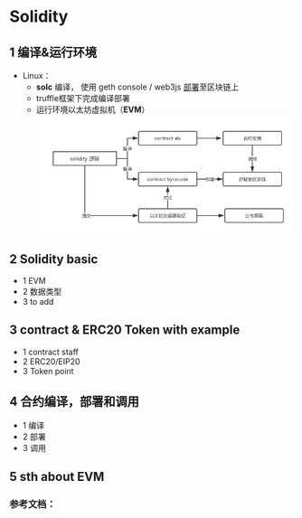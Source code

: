 # Solidity 

## 1 编译&运行环境

* Linux：
  *  **solc** 编译， 使用 geth console / web3js [部署]()至区块链上  
  *  truffle框架下完成编译部署
  *  运行环境以太坊虚拟机（**EVM**） 
![solidity](https://github.com/oo7ww/MyBlockChainNotes/blob/master/Pic/solidity.png)
## 2 Solidity basic

* 1 EVM 
* 2 数据类型
* 3 to add
## 3 contract & ERC20 Token with example
* 1 contract staff
* 2 ERC20/EIP20
* 3 Token point
## 4 合约编译，部署和调用
* 1 编译
* 2 部署
* 3 调用
## 5 sth about EVM

### 参考文档：
